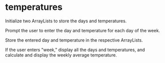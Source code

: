 # temperatures
Initialize two ArrayLists to store the days and temperatures.

Prompt the user to enter the day and temperature for each day of the week.

Store the entered day and temperature in the respective ArrayLists.

If the user enters "week," display all the days and temperatures, and calculate and display the weekly average temperature.
